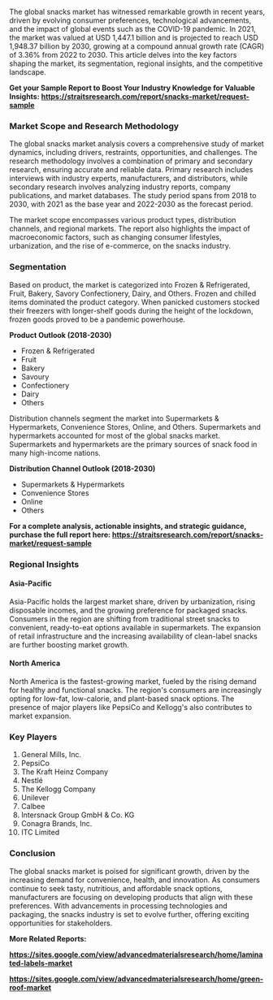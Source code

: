 <p>The global snacks market has witnessed remarkable growth in recent years, driven by evolving consumer preferences, technological advancements, and the impact of global events such as the COVID-19 pandemic. In 2021, the market was valued at USD 1,447.1 billion and is projected to reach USD 1,948.37 billion by 2030, growing at a compound annual growth rate (CAGR) of 3.36% from 2022 to 2030. This article delves into the key factors shaping the market, its segmentation, regional insights, and the competitive landscape.</p>
<p><strong>Get your Sample Report to Boost Your Industry Knowledge for Valuable Insights:&nbsp;<a href="https://straitsresearch.com/report/snacks-market/request-sample">https://straitsresearch.com/report/snacks-market/request-sample</a>&nbsp;</strong></p>
<h3><strong>Market Scope and Research Methodology</strong></h3>
<p>The global snacks market analysis covers a comprehensive study of market dynamics, including drivers, restraints, opportunities, and challenges. The research methodology involves a combination of primary and secondary research, ensuring accurate and reliable data. Primary research includes interviews with industry experts, manufacturers, and distributors, while secondary research involves analyzing industry reports, company publications, and market databases. The study period spans from 2018 to 2030, with 2021 as the base year and 2022-2030 as the forecast period.</p>
<p>The market scope encompasses various product types, distribution channels, and regional markets. The report also highlights the impact of macroeconomic factors, such as changing consumer lifestyles, urbanization, and the rise of e-commerce, on the snacks industry.</p>
<h3>Segmentation</h3>
<p>Based on product, the market is categorized into Frozen &amp; Refrigerated, Fruit, Bakery, Savory Confectionery, Dairy, and Others. Frozen and chilled items dominated the product category. When panicked customers stocked their freezers with longer-shelf goods during the height of the lockdown, frozen goods proved to be a pandemic powerhouse.</p>
<div>
<p><strong>Product Outlook (2018-2030)</strong></p>
<ul>
<li>Frozen &amp; Refrigerated</li>
<li>Fruit</li>
<li>Bakery</li>
<li>Savoury</li>
<li>Confectionery</li>
<li>Dairy</li>
<li>Others</li>
</ul>
<p>Distribution channels segment the market into Supermarkets &amp; Hypermarkets, Convenience Stores, Online, and Others. Supermarkets and hypermarkets accounted for most of the global snacks market. Supermarkets and hypermarkets are the primary sources of snack food in many high-income nations.</p>
<p><strong>Distribution Channel Outlook (2018-2030)</strong></p>
<ul>
<li>Supermarkets &amp; Hypermarkets</li>
<li>Convenience Stores</li>
<li>Online</li>
<li>Others</li>
</ul>
<p><strong>For a complete analysis, actionable insights, and strategic guidance, purchase the full report here:&nbsp;<a href="https://straitsresearch.com/report/snacks-market/request-sample">https://straitsresearch.com/report/snacks-market/request-sample</a>&nbsp;</strong></p>
</div>
<h3><strong>Regional Insights</strong></h3>
<h4><strong>Asia-Pacific</strong></h4>
<p>Asia-Pacific holds the largest market share, driven by urbanization, rising disposable incomes, and the growing preference for packaged snacks. Consumers in the region are shifting from traditional street snacks to convenient, ready-to-eat options available in supermarkets. The expansion of retail infrastructure and the increasing availability of clean-label snacks are further boosting market growth.</p>
<h4><strong>North America</strong></h4>
<p>North America is the fastest-growing market, fueled by the rising demand for healthy and functional snacks. The region's consumers are increasingly opting for low-fat, low-calorie, and plant-based snack options. The presence of major players like PepsiCo and Kellogg's also contributes to market expansion.</p>
<h3><strong>Key Players</strong></h3>
<ol>
<li>General Mills, Inc.</li>
<li>PepsiCo</li>
<li>The Kraft Heinz Company</li>
<li>Nestl&eacute;</li>
<li>The Kellogg Company</li>
<li>Unilever</li>
<li>Calbee</li>
<li>Intersnack Group GmbH &amp; Co. KG</li>
<li>Conagra Brands, Inc.</li>
<li>ITC Limited</li>
</ol>
<h3><strong>Conclusion</strong></h3>
<p>The global snacks market is poised for significant growth, driven by the increasing demand for convenience, health, and innovation. As consumers continue to seek tasty, nutritious, and affordable snack options, manufacturers are focusing on developing products that align with these preferences. With advancements in processing technologies and packaging, the snacks industry is set to evolve further, offering exciting opportunities for stakeholders.</p>
<p><strong>More Related Reports:&nbsp;</strong></p>
<p><strong><a href="https://sites.google.com/view/advancedmaterialsresearch/home/laminated-labels-market">https://sites.google.com/view/advancedmaterialsresearch/home/laminated-labels-market</a></strong></p>
<p><strong><a href="https://sites.google.com/view/advancedmaterialsresearch/home/green-roof-market">https://sites.google.com/view/advancedmaterialsresearch/home/green-roof-market</a><br /></strong></p>
